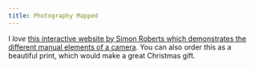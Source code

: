 ```yaml
---
title: Photography Mapped
---
```


I *love* [this interactive website by Simon Roberts which demonstrates the different manual elements of a camera](http://photography-mapped.com/about.html). You can also order this as a beautiful print, which would make a great Christmas gift. 
